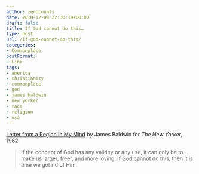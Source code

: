 ```yaml
---
author: zerocounts
date: 2018-12-08 22:30:19+00:00
draft: false
title: If God cannot do this…
type: post
url: /if-god-cannot-do-this/
categories:
- Commonplace
postFormat:
- Link
tags:
- america
- christianity
- commonplace
- god
- james baldwin
- new yorker
- race
- religion
- usa
---
```


[Letter from a Region in My Mind](https://www.newyorker.com/magazine/1962/11/17/letter-from-a-region-in-my-mind) by James Baldwin for _The New Yorker_, 1962:



<blockquote>If the concept of God has any validity or any use, it can only be to make us larger, freer, and more loving. If God cannot do this, then it is time we got rid of Him.</blockquote>
